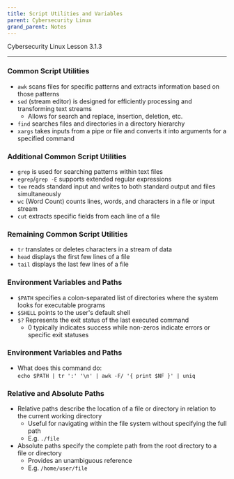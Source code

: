 ```yaml
---
title: Script Utilities and Variables
parent: Cybersecurity Linux
grand_parent: Notes
---
```

Cybersecurity Linux Lesson 3.1.3
___
### Common Script Utilities  
- `awk` scans files for specific patterns and extracts information based on those patterns  
- `sed` (stream editor) is designed for efficiently processing and transforming text streams
	- Allows for search and replace, insertion, deletion, etc.  
- `find` searches files and directories in a directory hierarchy  
- `xargs` takes inputs from a pipe or file and converts it into arguments for a specified command

### Additional Common Script Utilities  
- `grep` is used for searching patterns within text files  
- `egrep`/`grep -E` supports extended regular expressions  
- `tee` reads standard input and writes to both standard output and files simultaneously  
- `wc` (Word Count) counts lines, words, and characters in a file or input stream  
- `cut` extracts specific fields from each line of a file

### Remaining Common Script Utilities  
- `tr` translates or deletes characters in a stream of data  
- `head` displays the first few lines of a file  
- `tail` displays the last few lines of a file

### Environment Variables and Paths  
- `$PATH` specifies a colon-separated list of directories where the system looks for executable programs  
- `$SHELL` points to the user's default shell  
- `$?` Represents the exit status of the last executed command
	- 0 typically indicates success while non-zeros indicate errors or specific exit statuses

### Environment Variables and Paths  
- What does this command do:  
`echo $PATH | tr ':' '\n' | awk -F/ '{ print $NF }' | uniq`

### Relative and Absolute Paths  
- Relative paths describe the location of a file or directory in relation to the current working directory
	- Useful for navigating within the file system without specifying the full path
	- E.g. `./file`
- Absolute paths specify the complete path from the root directory to a file or directory
	- Provides an unambiguous reference
	- E.g. `/home/user/file`